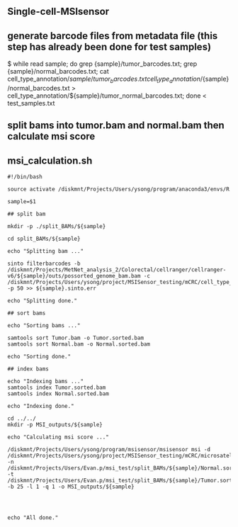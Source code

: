 ## Single-cell-MSIsensor


## generate barcode files from metadata file (this step has already been done for test samples)

$ while read sample; do grep {sample}/tumor_barcodes.txt; grep {sample}/normal_barcodes.txt; cat cell_type_annotation/${sample}/tumor_barcodes.txt cell_type_annotation/${sample}/normal_barcodes.txt > cell_type_annotation/${sample}/tumor_normal_barcodes.txt; done < test_samples.txt

## split bams into tumor.bam and normal.bam then calculate msi score

## msi_calculation.sh

```
#!/bin/bash

source activate /diskmnt/Projects/Users/ysong/program/anaconda3/envs/R

sample=$1

## split bam

mkdir -p ./split_BAMs/${sample}

cd split_BAMs/${sample}

echo "Splitting bam ..."

sinto filterbarcodes -b /diskmnt/Projects/MetNet_analysis_2/Colorectal/cellranger/cellranger-v6/${sample}/outs/possorted_genome_bam.bam -c /diskmnt/Projects/Users/ysong/project/MSISensor_testing/mCRC/cell_type_annotation/${sample}_c5/tumor_normal_barcodes.txt -p 50 >> ${sample}.sinto.err

echo "Splitting done."

## sort bams

echo "Sorting bams ..."

samtools sort Tumor.bam -o Tumor.sorted.bam
samtools sort Normal.bam -o Normal.sorted.bam

echo "Sorting done."

## index bams

echo "Indexing bams ..."
samtools index Tumor.sorted.bam
samtools index Normal.sorted.bam

echo "Indexing done."

cd ../../
mkdir -p MSI_outputs/${sample}

echo "Calculating msi score ..."

/diskmnt/Projects/Users/ysong/program/msisensor/msisensor msi -d /diskmnt/Projects/Users/ysong/project/MSISensor_testing/mCRC/microsatellites.list -n /diskmnt/Projects/Users/Evan.p/msi_test/split_BAMs/${sample}/Normal.sorted.bam -t /diskmnt/Projects/Users/Evan.p/msi_test/split_BAMs/${sample}/Tumor.sorted.bam -b 25 -l 1 -q 1 -o MSI_outputs/${sample}




echo "All done."
